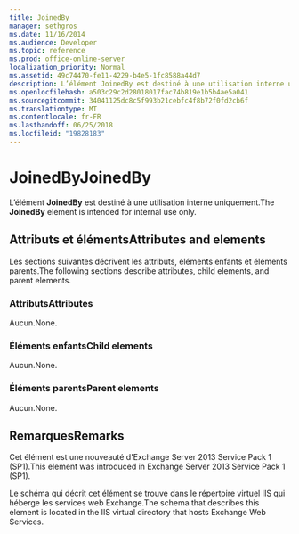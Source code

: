 ```yaml
---
title: JoinedBy
manager: sethgros
ms.date: 11/16/2014
ms.audience: Developer
ms.topic: reference
ms.prod: office-online-server
localization_priority: Normal
ms.assetid: 49c74470-fe11-4229-b4e5-1fc8588a44d7
description: L’élément JoinedBy est destiné à une utilisation interne uniquement.
ms.openlocfilehash: a503c29c2d28018017fac74b819e1b5b4ae5a041
ms.sourcegitcommit: 34041125dc8c5f993b21cebfc4f8b72f0fd2cb6f
ms.translationtype: MT
ms.contentlocale: fr-FR
ms.lasthandoff: 06/25/2018
ms.locfileid: "19828183"
---
```

# <a name="joinedby"></a><span data-ttu-id="f6418-103">JoinedBy</span><span class="sxs-lookup"><span data-stu-id="f6418-103">JoinedBy</span></span>

<span data-ttu-id="f6418-104">L’élément **JoinedBy** est destiné à une utilisation interne uniquement.</span><span class="sxs-lookup"><span data-stu-id="f6418-104">The **JoinedBy** element is intended for internal use only.</span></span> 

## <a name="attributes-and-elements"></a><span data-ttu-id="f6418-105">Attributs et éléments</span><span class="sxs-lookup"><span data-stu-id="f6418-105">Attributes and elements</span></span>

<span data-ttu-id="f6418-106">Les sections suivantes décrivent les attributs, éléments enfants et éléments parents.</span><span class="sxs-lookup"><span data-stu-id="f6418-106">The following sections describe attributes, child elements, and parent elements.</span></span>
  
### <a name="attributes"></a><span data-ttu-id="f6418-107">Attributs</span><span class="sxs-lookup"><span data-stu-id="f6418-107">Attributes</span></span>

<span data-ttu-id="f6418-108">Aucun.</span><span class="sxs-lookup"><span data-stu-id="f6418-108">None.</span></span>
  
### <a name="child-elements"></a><span data-ttu-id="f6418-109">Éléments enfants</span><span class="sxs-lookup"><span data-stu-id="f6418-109">Child elements</span></span>

<span data-ttu-id="f6418-110">Aucun.</span><span class="sxs-lookup"><span data-stu-id="f6418-110">None.</span></span>
  
### <a name="parent-elements"></a><span data-ttu-id="f6418-111">Éléments parents</span><span class="sxs-lookup"><span data-stu-id="f6418-111">Parent elements</span></span>

<span data-ttu-id="f6418-112">Aucun.</span><span class="sxs-lookup"><span data-stu-id="f6418-112">None.</span></span>
  
## <a name="remarks"></a><span data-ttu-id="f6418-113">Remarques</span><span class="sxs-lookup"><span data-stu-id="f6418-113">Remarks</span></span>

<span data-ttu-id="f6418-114">Cet élément est une nouveauté d'Exchange Server 2013 Service Pack 1 (SP1).</span><span class="sxs-lookup"><span data-stu-id="f6418-114">This element was introduced in Exchange Server 2013 Service Pack 1 (SP1).</span></span>
  
<span data-ttu-id="f6418-115">Le schéma qui décrit cet élément se trouve dans le répertoire virtuel IIS qui héberge les services web Exchange.</span><span class="sxs-lookup"><span data-stu-id="f6418-115">The schema that describes this element is located in the IIS virtual directory that hosts Exchange Web Services.</span></span>
  

